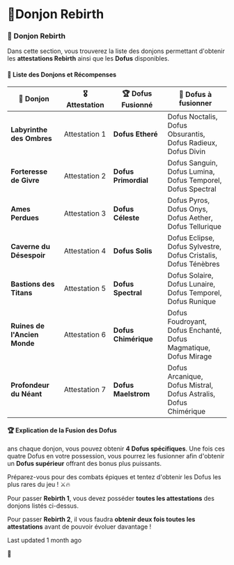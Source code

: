 # 🌌Donjon Rebirth

### 🏰 Donjon Rebirth <a href="#donjon-rebirth" id="donjon-rebirth"></a>

Dans cette section, vous trouverez la liste des donjons permettant d'obtenir les **attestations Rebirth** ainsi que les **Dofus** disponibles.

#### 📜 Liste des Donjons et Récompenses <a href="#liste-des-donjons-et-recompenses" id="liste-des-donjons-et-recompenses"></a>

<table><thead><tr><th width="175">🏰 Donjon</th><th width="139">🎖️ Attestation</th><th width="175">🏆 Dofus Fusionné</th><th width="240">🥚 Dofus à fusionner</th></tr></thead><tbody><tr><td><strong>Labyrinthe des Ombres</strong></td><td>Attestation 1</td><td><strong>Dofus Etheré</strong></td><td>Dofus Noctalis, Dofus Obsurantis, Dofus Radieux, Dofus Divin</td></tr><tr><td><strong>Forteresse de Givre</strong></td><td>Attestation 2</td><td><strong>Dofus Primordial</strong></td><td>Dofus Sanguin, Dofus Lumina, Dofus Temporel, Dofus Spectral</td></tr><tr><td><strong>Ames Perdues</strong></td><td>Attestation 3</td><td><strong>Dofus Céleste</strong></td><td>Dofus Pyros, Dofus Onys, Dofus Aether, Dofus Tellurique</td></tr><tr><td><strong>Caverne du Désespoir</strong></td><td>Attestation 4</td><td><strong>Dofus Solis</strong></td><td>Dofus Eclipse, Dofus Sylvestre, Dofus Cristalis, Dofus Ténèbres</td></tr><tr><td><strong>Bastions des Titans</strong></td><td>Attestation 5</td><td><strong>Dofus Spectral</strong></td><td>Dofus Solaire, Dofus Lunaire, Dofus Temporel, Dofus Runique</td></tr><tr><td><strong>Ruines de l'Ancien Monde</strong></td><td>Attestation 6</td><td><strong>Dofus Chimérique</strong></td><td>Dofus Foudroyant, Dofus Enchanté, Dofus Magmatique, Dofus Mirage</td></tr><tr><td><strong>Profondeur du Néant</strong></td><td>Attestation 7</td><td><strong>Dofus Maelstrom</strong></td><td>Dofus Arcanique, Dofus Mistral, Dofus Astralis, Dofus Chimérique</td></tr></tbody></table>

#### **🏆 Explication de la Fusion des Dofus**

ans chaque donjon, vous pouvez obtenir **4 Dofus spécifiques**. Une fois ces quatre Dofus en votre possession, vous pourrez les fusionner afin d'obtenir un **Dofus supérieur** offrant des bonus plus puissants.

Préparez-vous pour des combats épiques et tentez d'obtenir les Dofus les plus rares du jeu ! ⚔️🔥

Pour passer **Rebirth 1**, vous devez posséder **toutes les attestations** des donjons listés ci-dessus.

Pour passer **Rebirth 2**, il vous faudra **obtenir deux fois toutes les attestations** avant de pouvoir évoluer davantage !

Last updated 1 month ago

🌌
